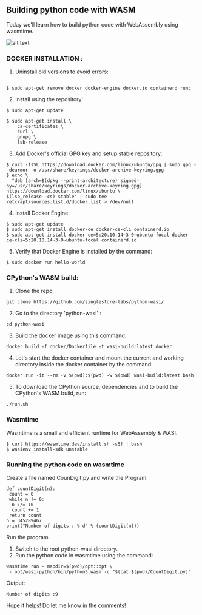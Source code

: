 
## Building python code with WASM
Today we'll learn how to build python code with WebAssembly using wasmtime.

![alt text](https://www.wasm.builders/remoteimages/uploads/articles/rwb0ucoz0olkjc0k2qq1.png)
### DOCKER INSTALLATION :
1. Uninstall old versions to avoid errors:

```

$ sudo apt-get remove docker docker-engine docker.io containerd runc
```
2. Install using the repository:

```
$ sudo apt-get update

$ sudo apt-get install \
    ca-certificates \
    curl \
    gnupg \
    lsb-release
```
3. Add Docker's official GPG key and setup stable repository:

```
$ curl -fsSL https://download.docker.com/linux/ubuntu/gpg | sudo gpg --dearmor -o /usr/share/keyrings/docker-archive-keyring.gpg
$ echo \
  "deb [arch=$(dpkg --print-architecture) signed-by=/usr/share/keyrings/docker-archive-keyring.gpg] https://download.docker.com/linux/ubuntu \
$(lsb_release -cs) stable" | sudo tee /etc/apt/sources.list.d/docker.list > /dev/null
```
4. Install Docker Engine:

```
$ sudo apt-get update
$ sudo apt-get install docker-ce docker-ce-cli containerd.io
$ sudo apt-get install docker-ce=5:20.10.14~3-0~ubuntu-focal docker-ce-cli=5:20.10.14~3-0~ubuntu-focal containerd.io
```
5. Verify that Docker Engine is installed by the command:

```
$ sudo docker run hello-world
```

### CPython's WASM build:
1. Clone the repo:

```
git clone https://github.com/singlestore-labs/python-wasi/
```
2. Go to the directory 'python-wasi' :
 

```
cd python-wasi
```
3. Build the docker image using this command:
 

```
docker build -f docker/Dockerfile -t wasi-build:latest docker
```
4. Let's start the docker container and mount the current and working directory inside the docker container by the command:

```
docker run -it --rm -v $(pwd):$(pwd) -w $(pwd) wasi-build:latest bash
```
5. To download the CPython source, dependencies and to build the CPython's WASM build, run:

```
./run.sh
```

### Wasmtime
Wasmtime is a small and efficient runtime for WebAssembly & WASI.

```
$ curl https://wasmtime.dev/install.sh -sSf | bash
$ wasienv install-sdk unstable
```

### Running the python code on wasmtime

Create a file named CounDigit.py and write the Program: 
```
def countDigit(n):
 count = 0
 while n != 0:
  n //= 10
  count += 1
 return count
n = 345289467
print("Number of digits : % d" % (countDigit(n)))
```
Run the program 
1. Switch to the root python-wasi directory.
2. Run the python code in wasmtime using the command:

```
wasmtime run - mapdir=$(pwd)/opt::opt \
 - opt/wasi-python/bin/python3.wasm -c "$(cat $(pwd)/CountDigit.py)"
```
Output:

```
Number of digits :9
```
Hope it helps! Do let me know in the comments!
